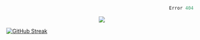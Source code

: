 ```python
                                                            Error 404   :(
```

<p align="center">
  <a href="https://skillicons.dev">
    <img src="https://skillicons.dev/icons?i=py,ts,rust,java" />
  </a>
</p>


[![GitHub Streak](http://github-readme-streak-stats.herokuapp.com?user=Kernel-rb&theme=dark&background=000000)](https://git.io/streak-stats)



